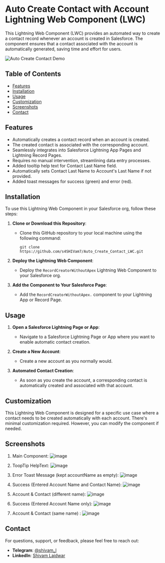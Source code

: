 # Auto Create Contact with Account Lightning Web Component (LWC)

This Lightning Web Component (LWC) provides an automated way to create a contact record whenever an account is created in Salesforce. The component ensures that a contact associated with the account is automatically generated, saving time and effort for users.

![Auto Create Contact Demo](demo.gif)

## Table of Contents

- [Features](#features)
- [Installation](#installation)
- [Usage](#usage)
- [Customization](#customization)
- [Screenshots](#screenshots)
- [Contact](#contact)

## Features

- Automatically creates a contact record when an account is created.
- The created contact is associated with the corresponding account.
- Seamlessly integrates into Salesforce Lightning App Pages and Lightning Record Pages.
- Requires no manual intervention, streamlining data entry processes.
- Added tooltip help text for Contact Last Name field.
- Automatically sets Contact Last Name to Account's Last Name if not provided.
- Added toast messages for success (green) and error (red).

## Installation

To use this Lightning Web Component in your Salesforce org, follow these steps:

1. **Clone or Download this Repository**:
   - Clone this GitHub repository to your local machine using the following command:
     ```
     git clone https://github.com/s4SHIVam7/Auto_Create_Contact_LWC.git
     ```

2. **Deploy the Lightning Web Component**:
   - Deploy the `RecordCreatorWithoutApex` Lightning Web Component to your Salesforce org.

3. **Add the Component to Your Salesforce Page**:
   - Add the `RecordCreatorWithoutApex.` component to your Lightning App or Record Page.

## Usage

1. **Open a Salesforce Lightning Page or App**:
   - Navigate to a Salesforce Lightning Page or App where you want to enable automatic contact creation.

2. **Create a New Account**:
   - Create a new account as you normally would.

3. **Automated Contact Creation**:
   - As soon as you create the account, a corresponding contact is automatically created and associated with that account.

## Customization

This Lightning Web Component is designed for a specific use case where a contact needs to be created automatically with each account. There's minimal customization required. However, you can modify the component if needed.

## Screenshots

1. Main Component:
![image](https://github.com/s4SHIVam7/lwc-auto-create-contact-on-account-without-apex/assets/60181328/6f6a48cb-cc56-4f62-b369-3679f5c6d152)

2. ToopTip HelpText:
![image](https://github.com/s4SHIVam7/lwc-auto-create-contact-on-account-without-apex/assets/60181328/7cb12c36-c5c0-472e-b793-aa9d9f5472b5)

3. Error Toast Message (kept accountName as empty):
![image](https://github.com/s4SHIVam7/lwc-auto-create-contact-on-account-without-apex/assets/60181328/6b147ada-2934-49fa-b8db-415a423e3899)

4. Success (Entered Account Name and Contact Name):
![image](https://github.com/s4SHIVam7/lwc-auto-create-contact-on-account-without-apex/assets/60181328/b117e281-13fe-4961-89b9-78a5c3190953)

5. Account & Contact (different name):
![image](https://github.com/s4SHIVam7/lwc-auto-create-contact-on-account-without-apex/assets/60181328/ab4e242a-7291-4a24-b3d6-9be7e102fc90)

6. Success (Entered Account Name only):
![image](https://github.com/s4SHIVam7/lwc-auto-create-contact-on-account-without-apex/assets/60181328/038ac85f-dbed-47a5-bcb3-742e7f615d84)

7. Account & Contact (same name) :
![image](https://github.com/s4SHIVam7/lwc-auto-create-contact-on-account-without-apex/assets/60181328/aadab6d7-3d09-420b-9776-05a55760ca99)


## Contact

For questions, support, or feedback, please feel free to reach out:

- **Telegram**: [@shivam_l](https://t.me/shivam_l)
- **LinkedIn**: [Shivam Laidwar](https://www.linkedin.com/in/shivam-laidwar/)
